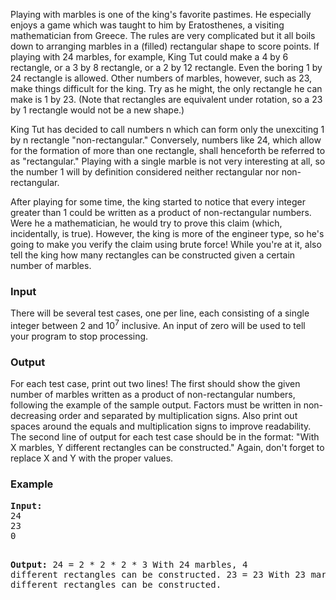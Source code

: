 <p>Playing with marbles is one of the king's favorite pastimes. He especially enjoys a game which was taught to him by Eratosthenes, a visiting mathematician from Greece. The rules are very complicated but it all boils down to arranging marbles in a (filled) rectangular shape to score points. If playing with 24 marbles, for example, King Tut could make a 4 by 6 rectangle, or a 3 by 8 rectangle, or a 2 by 12 rectangle. Even the boring 1 by 24 rectangle is allowed. Other numbers of marbles, however, such as 23, make things difficult for the king. Try as he might, the only rectangle he can make is 1 by 23. (Note that rectangles are equivalent under rotation, so a 23 by 1 rectangle would not be a new shape.)</p>
<p>King Tut has decided to call numbers n which can form only the unexciting 1 by n rectangle "non-rectangular." Conversely, numbers like 24, which allow for the formation of more than one rectangle, shall henceforth be referred to as "rectangular." Playing with a single marble is not very interesting at all, so the number 1 will by definition considered neither rectangular nor non-rectangular.</p>
<p>After playing for some time, the king started to notice that every integer greater than 1 could be written as a product of non-rectangular numbers. Were he a mathematician, he would try to prove this claim (which, incidentally, is true). However, the king is more of the engineer type, so he's going to make you verify the claim using brute force! While you're at it, also tell the king how many rectangles can be constructed given a certain number of marbles.</p>
<h3>Input</h3>
<p>There will be several test cases, one per line, each consisting of a single integer between 2 and 10<sup>7</sup> inclusive. An input of zero will be used to tell your program to stop processing.</p>
<h3>Output</h3>
<p>For each test case, print out two lines! The first should show the given number of marbles written as a product of non-rectangular numbers, following the example of the sample output. Factors must be written in non-decreasing order and separated by multiplication signs. Also print out spaces around the equals and multiplication signs to improve readability. The second line of output for each test case should be in the format: "With X marbles, Y different rectangles can be constructed." Again, don't forget to replace X and Y with the proper values.</p>
<h3>Example</h3>
<pre><strong>Input:</strong>
24
23
0

<strong>Output:</strong>
24 = 2 * 2 * 2 * 3
With 24 marbles, 4 different rectangles can be constructed.
23 = 23
With 23 marbles, 1 different rectangles can be constructed.
</pre>